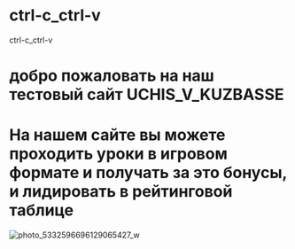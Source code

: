 # ctrl-c_ctrl-v
ctrl-c_ctrl-v
# добро пожаловать на наш тестовый сайт UCHIS_V_KUZBASSE
# На нашем сайте вы можете проходить уроки в игровом формате и получать за это бонусы, и лидировать в рейтинговой таблице
![photo_5332596696129065427_w](https://github.com/dima455689/ctrl-c_ctrl-v/assets/149286404/79352d4e-bb9e-45a9-966d-e5028b0ac7b9)




